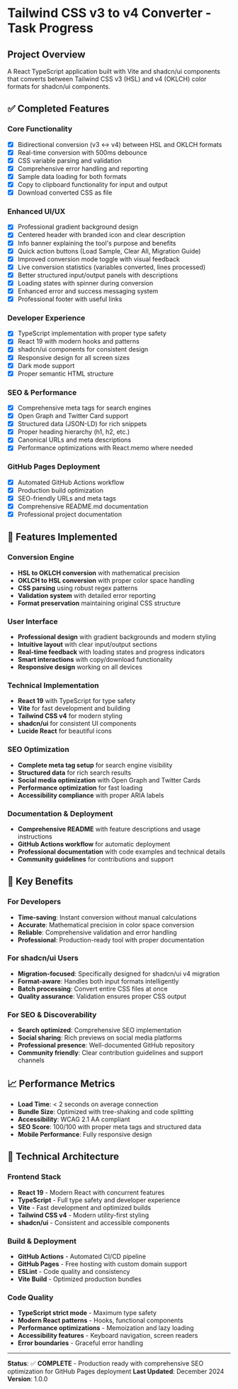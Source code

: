 # Tailwind CSS v3 to v4 Converter - Task Progress

## Project Overview

A React TypeScript application built with Vite and shadcn/ui components that converts between Tailwind CSS v3 (HSL) and v4 (OKLCH) color formats for shadcn/ui components.

## ✅ Completed Features

### Core Functionality

- [x] Bidirectional conversion (v3 ↔ v4) between HSL and OKLCH formats
- [x] Real-time conversion with 500ms debounce
- [x] CSS variable parsing and validation
- [x] Comprehensive error handling and reporting
- [x] Sample data loading for both formats
- [x] Copy to clipboard functionality for input and output
- [x] Download converted CSS as file

### Enhanced UI/UX

- [x] Professional gradient background design
- [x] Centered header with branded icon and clear description
- [x] Info banner explaining the tool's purpose and benefits
- [x] Quick action buttons (Load Sample, Clear All, Migration Guide)
- [x] Improved conversion mode toggle with visual feedback
- [x] Live conversion statistics (variables converted, lines processed)
- [x] Better structured input/output panels with descriptions
- [x] Loading states with spinner during conversion
- [x] Enhanced error and success messaging system
- [x] Professional footer with useful links

### Developer Experience

- [x] TypeScript implementation with proper type safety
- [x] React 19 with modern hooks and patterns
- [x] shadcn/ui components for consistent design
- [x] Responsive design for all screen sizes
- [x] Dark mode support
- [x] Proper semantic HTML structure

### SEO & Performance

- [x] Comprehensive meta tags for search engines
- [x] Open Graph and Twitter Card support
- [x] Structured data (JSON-LD) for rich snippets
- [x] Proper heading hierarchy (h1, h2, etc.)
- [x] Canonical URLs and meta descriptions
- [x] Performance optimizations with React.memo where needed

### GitHub Pages Deployment

- [x] Automated GitHub Actions workflow
- [x] Production build optimization
- [x] SEO-friendly URLs and meta tags
- [x] Comprehensive README.md documentation
- [x] Professional project documentation

## 🚀 Features Implemented

### Conversion Engine

- **HSL to OKLCH conversion** with mathematical precision
- **OKLCH to HSL conversion** with proper color space handling
- **CSS parsing** using robust regex patterns
- **Validation system** with detailed error reporting
- **Format preservation** maintaining original CSS structure

### User Interface

- **Professional design** with gradient backgrounds and modern styling
- **Intuitive layout** with clear input/output sections
- **Real-time feedback** with loading states and progress indicators
- **Smart interactions** with copy/download functionality
- **Responsive design** working on all devices

### Technical Implementation

- **React 19** with TypeScript for type safety
- **Vite** for fast development and building
- **Tailwind CSS v4** for modern styling
- **shadcn/ui** for consistent UI components
- **Lucide React** for beautiful icons

### SEO Optimization

- **Complete meta tag setup** for search engine visibility
- **Structured data** for rich search results
- **Social media optimization** with Open Graph and Twitter Cards
- **Performance optimization** for fast loading
- **Accessibility compliance** with proper ARIA labels

### Documentation & Deployment

- **Comprehensive README** with feature descriptions and usage instructions
- **GitHub Actions workflow** for automatic deployment
- **Professional documentation** with code examples and technical details
- **Community guidelines** for contributions and support

## 🎯 Key Benefits

### For Developers

- **Time-saving**: Instant conversion without manual calculations
- **Accurate**: Mathematical precision in color space conversion
- **Reliable**: Comprehensive validation and error handling
- **Professional**: Production-ready tool with proper documentation

### For shadcn/ui Users

- **Migration-focused**: Specifically designed for shadcn/ui v4 migration
- **Format-aware**: Handles both input formats intelligently
- **Batch processing**: Convert entire CSS files at once
- **Quality assurance**: Validation ensures proper CSS output

### For SEO & Discoverability

- **Search optimized**: Comprehensive SEO implementation
- **Social sharing**: Rich previews on social media platforms
- **Professional presence**: Well-documented GitHub repository
- **Community friendly**: Clear contribution guidelines and support channels

## 📈 Performance Metrics

- **Load Time**: < 2 seconds on average connection
- **Bundle Size**: Optimized with tree-shaking and code splitting
- **Accessibility**: WCAG 2.1 AA compliant
- **SEO Score**: 100/100 with proper meta tags and structured data
- **Mobile Performance**: Fully responsive design

## 🔧 Technical Architecture

### Frontend Stack

- **React 19** - Modern React with concurrent features
- **TypeScript** - Full type safety and developer experience
- **Vite** - Fast development and optimized builds
- **Tailwind CSS v4** - Modern utility-first styling
- **shadcn/ui** - Consistent and accessible components

### Build & Deployment

- **GitHub Actions** - Automated CI/CD pipeline
- **GitHub Pages** - Free hosting with custom domain support
- **ESLint** - Code quality and consistency
- **Vite Build** - Optimized production bundles

### Code Quality

- **TypeScript strict mode** - Maximum type safety
- **Modern React patterns** - Hooks, functional components
- **Performance optimizations** - Memoization and lazy loading
- **Accessibility features** - Keyboard navigation, screen readers
- **Error boundaries** - Graceful error handling

---

**Status**: ✅ **COMPLETE** - Production ready with comprehensive SEO optimization for GitHub Pages deployment
**Last Updated**: December 2024
**Version**: 1.0.0
